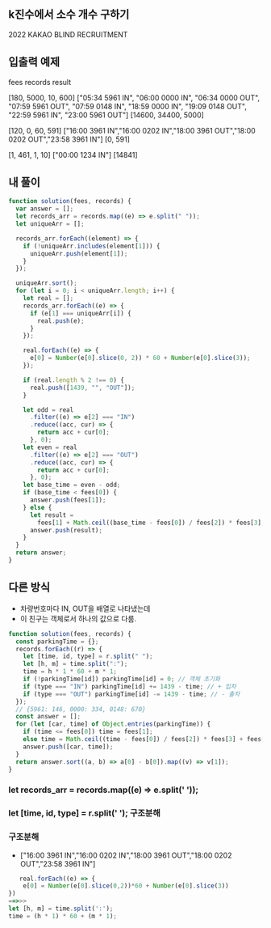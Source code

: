 ## k진수에서 소수 개수 구하기

2022 KAKAO BLIND RECRUITMENT

## 입출력 예제

fees records result

[180, 5000, 10, 600] ["05:34 5961 IN", "06:00 0000 IN", "06:34 0000 OUT", "07:59 5961 OUT", "07:59 0148 IN", "18:59 0000 IN", "19:09 0148 OUT", "22:59 5961 IN", "23:00 5961 OUT"] [14600, 34400, 5000]

[120, 0, 60, 591] ["16:00 3961 IN","16:00 0202 IN","18:00 3961 OUT","18:00 0202 OUT","23:58 3961 IN"] [0, 591]

[1, 461, 1, 10] ["00:00 1234 IN"] [14841]

## 내 풀이

```javascript
function solution(fees, records) {
  var answer = [];
  let records_arr = records.map((e) => e.split(" "));
  let uniqueArr = [];

  records_arr.forEach((element) => {
    if (!uniqueArr.includes(element[1])) {
      uniqueArr.push(element[1]);
    }
  });

  uniqueArr.sort();
  for (let i = 0; i < uniqueArr.length; i++) {
    let real = [];
    records_arr.forEach((e) => {
      if (e[1] === uniqueArr[i]) {
        real.push(e);
      }
    });

    real.forEach((e) => {
      e[0] = Number(e[0].slice(0, 2)) * 60 + Number(e[0].slice(3));
    });

    if (real.length % 2 !== 0) {
      real.push([1439, "", "OUT"]);
    }

    let odd = real
      .filter((e) => e[2] === "IN")
      .reduce((acc, cur) => {
        return acc + cur[0];
      }, 0);
    let even = real
      .filter((e) => e[2] === "OUT")
      .reduce((acc, cur) => {
        return acc + cur[0];
      }, 0);
    let base_time = even - odd;
    if (base_time < fees[0]) {
      answer.push(fees[1]);
    } else {
      let result =
        fees[1] + Math.ceil((base_time - fees[0]) / fees[2]) * fees[3];
      answer.push(result);
    }
  }
  return answer;
}
```

## 다른 방식

- 차량번호마다 IN, OUT을 배열로 나타냈는데
- 이 친구는 객체로서 하나의 값으로 다룸.

```javascript
function solution(fees, records) {
  const parkingTime = {};
  records.forEach((r) => {
    let [time, id, type] = r.split(" ");
    let [h, m] = time.split(":");
    time = h * 1 * 60 + m * 1;
    if (!parkingTime[id]) parkingTime[id] = 0; // 객체 초기화
    if (type === "IN") parkingTime[id] += 1439 - time; // + 입차
    if (type === "OUT") parkingTime[id] -= 1439 - time; // - 출차
  });
  // {5961: 146, 0000: 334, 0148: 670}
  const answer = [];
  for (let [car, time] of Object.entries(parkingTime)) {
    if (time <= fees[0]) time = fees[1];
    else time = Math.ceil((time - fees[0]) / fees[2]) * fees[3] + fees[1];
    answer.push([car, time]);
  }
  return answer.sort((a, b) => a[0] - b[0]).map((v) => v[1]);
}
```

### let records_arr = records.map((e) => e.split(' '));

### let [time, id, type] = r.split(' '); 구조분해

### 구조분해

- ["16:00 3961 IN","16:00 0202 IN","18:00 3961 OUT","18:00 0202 OUT","23:58 3961 IN"]

```javascript
   real.forEach((e) => {
    e[0] = Number(e[0].slice(0,2))*60 + Number(e[0].slice(3))
})
==>>>
let [h, m] = time.split(':');
time = (h * 1) * 60 + (m * 1);
```
